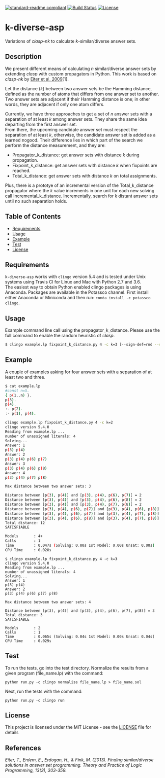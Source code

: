 [![standard-readme compliant](https://img.shields.io/badge/readme%20style-standard-brightgreen.svg?style=flat-square)](https://github.com/flavioeverardo/k-diverse-asp)
[![Build Status](https://travis-ci.com/flavioeverardo/k-diverse-asp.svg?branch=master)](https://travis-ci.com/flavioeverardo/k-diverse-asp)
[![License](http://img.shields.io/:license-mit-blue.svg)](http://doge.mit-license.org)

# k-diverse-asp
Variations of *clasp-nk* to calculate *k*-similar/diverse answer sets.

## Description

We present different means of calculating *n* similar/diverse answer sets by extending *clasp* with custom propagators in Python. This work is based on *clasp-nk* by [Eiter et al. 2009](https://arxiv.org/abs/1108.3260)[1].</br>

Let the distance (*k*) between two answer sets be the Hamming distance, defined as the number of atoms that differs from one answer set to another. Two answer sets are adjacent if their Hamming distance is one; in other words, they are adjacent if only one atom differs. </br>

Currently, we have three approaches to get a set of *n* answer sets with a separation of at least *k* among answer sets. 
They share the same idea departing from the first answer set.</br>
From there, the upcoming candidate answer set must respect the separation of at least *k*, otherwise, the candidate answer set is added as a learned nogood. Their difference lies in which part of the search we perform the distance measurement, and they are:</br>

- Propagator_k_distance: get answer sets with distance *k* during propagation. </br>
- Fixpoint_k_distance: get answer sets with distance *k* when fixpoints are reached.</br>
- Total_k_distance: get answer sets with distance *k* on total assignments.</br>

Plus, there is a prototye of an incremental version of the Total_k_distance propagator where the *k* value increments in one unit for each new solving call
Incremental_k_distance. Incrementally, search for *k* distant answer sets until no such separation holds.</br>

## Table of Contents

- [Requirements](#requirements)
- [Usage](#usage)
- [Example](#example)
- [Test](#test)
- [License](#license)

## Requirements
`k-diverse-asp` works with `clingo` version 5.4
and is tested under Unix systems using Travis CI for Linux and Mac with Python 2.7 and 3.6. </br>
The easiest way to obtain Python enabled clingo packages is using Anaconda.
Packages are available in the Potassco channel.
First install either Anaconda or Miniconda and then run: `conda install -c potassco clingo`.

## Usage
Example command line call using the propagator_k_distance. Please use the full command to enable the random heuristic of *clasp*.
```bash
$ clingo example.lp fixpoint_k_distance.py 4 -c k=3 [--sign-def=rnd --sign-fix --rand-freq=1 --seed=$RANDOM --enum-mode=record]
```

## Example

A couple of examples asking for four answer sets with a separation of at least two and three.
```bash
$ cat example.lp 
#const n=5.
{ p(1..n) }.
p(3).
p(4).
:- p(2).
:- p(1), p(4).

clingo example.lp fixpoint_k_distance.py 4 -c k=2
clingo version 5.4.0
Reading from example.lp ...
number of unassigned literals: 4
Solving...
Answer: 1
p(3) p(4)
Answer: 2
p(3) p(4) p(6) p(7)
Answer: 3
p(3) p(4) p(6) p(8)
Answer: 4
p(3) p(4) p(7) p(8)

Max distance between two answer sets: 3

Distance between [p(3), p(4)] and [p(3), p(4), p(6), p(7)] = 2
Distance between [p(3), p(4)] and [p(3), p(4), p(6), p(8)] = 2
Distance between [p(3), p(4)] and [p(3), p(4), p(7), p(8)] = 2
Distance between [p(3), p(4), p(6), p(7)] and [p(3), p(4), p(6), p(8)] = 2
Distance between [p(3), p(4), p(6), p(7)] and [p(3), p(4), p(7), p(8)] = 2
Distance between [p(3), p(4), p(6), p(8)] and [p(3), p(4), p(7), p(8)] = 2
Total distance: 12
SATISFIABLE

Models       : 4+
Calls        : 1
Time         : 0.047s (Solving: 0.00s 1st Model: 0.00s Unsat: 0.00s)
CPU Time     : 0.028s
```

```
$ clingo example.lp fixpoint_k_distance.py 4 -c k=3
clingo version 5.4.0
Reading from example.lp ...
number of unassigned literals: 4
Solving...
Answer: 1
p(3) p(4)
Answer: 2
p(3) p(4) p(6) p(7) p(8)

Max distance between two answer sets: 4

Distance between [p(3), p(4)] and [p(3), p(4), p(6), p(7), p(8)] = 3
Total distance: 3
SATISFIABLE

Models       : 2
Calls        : 1
Time         : 0.065s (Solving: 0.04s 1st Model: 0.00s Unsat: 0.04s)
CPU Time     : 0.029s
```

## Test

To run the tests, go into the test directory. Normalize the results from a given program (file_name.lp) with the command:
```
python run.py -c clingo normalize file_name.lp > file_name.sol
```
Next, run the tests with the command:
```
python run.py -c clingo run
```

## License

This project is licensed under the MIT License - see the [LICENSE](LICENSE) file for details

## References
*Eiter, T., Erdem, E., Erdogan, H., & Fink, M. (2013). Finding similar/diverse solutions in answer set programming. Theory and Practice of Logic Programming, 13(3), 303-359.*</br>
